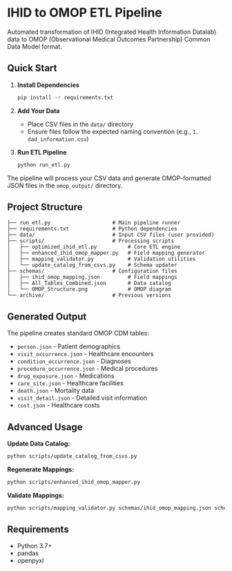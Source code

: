 # IHID to OMOP ETL Pipeline

Automated transformation of IHID (Integrated Health Information Datalab) data to OMOP (Observational Medical Outcomes Partnership) Common Data Model format.

## Quick Start

1. **Install Dependencies**
   ```bash
   pip install -r requirements.txt
   ```

2. **Add Your Data**
   - Place CSV files in the `data/` directory
   - Ensure files follow the expected naming convention (e.g., `1. dad_information.csv`)

3. **Run ETL Pipeline**
   ```bash
   python run_etl.py
   ```

The pipeline will process your CSV data and generate OMOP-formatted JSON files in the `omop_output/` directory.

## Project Structure

```
├── run_etl.py                    # Main pipeline runner
├── requirements.txt              # Python dependencies
├── data/                         # Input CSV files (user provided)
├── scripts/                      # Processing scripts
│   ├── optimized_ihid_etl.py          # Core ETL engine
│   ├── enhanced_ihid_omop_mapper.py   # Field mapping generator
│   ├── mapping_validator.py           # Validation utilities
│   └── update_catalog_from_csvs.py    # Schema updater
├── schemas/                      # Configuration files
│   ├── ihid_omop_mapping.json         # Field mappings
│   ├── All_Tables_Combined.json       # Data catalog
│   └── OMOP_Structure.png             # OMOP diagram
└── archive/                      # Previous versions
```

## Generated Output

The pipeline creates standard OMOP CDM tables:
- `person.json` - Patient demographics
- `visit_occurrence.json` - Healthcare encounters  
- `condition_occurrence.json` - Diagnoses
- `procedure_occurrence.json` - Medical procedures
- `drug_exposure.json` - Medications
- `care_site.json` - Healthcare facilities
- `death.json` - Mortality data
- `visit_detail.json` - Detailed visit information
- `cost.json` - Healthcare costs

## Advanced Usage

**Update Data Catalog:**
```bash
python scripts/update_catalog_from_csvs.py
```

**Regenerate Mappings:**
```bash
python scripts/enhanced_ihid_omop_mapper.py
```

**Validate Mappings:**
```bash
python scripts/mapping_validator.py schemas/ihid_omop_mapping.json schemas/All_Tables_Combined.json
```

## Requirements

- Python 3.7+
- pandas
- openpyxl

